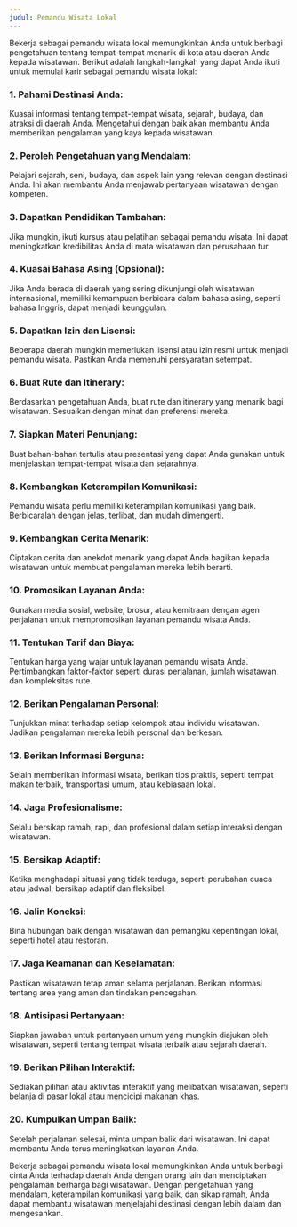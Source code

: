 ```yaml
---
judul: Pemandu Wisata Lokal
---
```


Bekerja sebagai pemandu wisata lokal memungkinkan Anda untuk berbagi pengetahuan tentang tempat-tempat menarik di kota atau daerah Anda kepada wisatawan. Berikut adalah langkah-langkah yang dapat Anda ikuti untuk memulai karir sebagai pemandu wisata lokal:

### 1. **Pahami Destinasi Anda:**
Kuasai informasi tentang tempat-tempat wisata, sejarah, budaya, dan atraksi di daerah Anda. Mengetahui dengan baik akan membantu Anda memberikan pengalaman yang kaya kepada wisatawan.

### 2. **Peroleh Pengetahuan yang Mendalam:**
Pelajari sejarah, seni, budaya, dan aspek lain yang relevan dengan destinasi Anda. Ini akan membantu Anda menjawab pertanyaan wisatawan dengan kompeten.

### 3. **Dapatkan Pendidikan Tambahan:**
Jika mungkin, ikuti kursus atau pelatihan sebagai pemandu wisata. Ini dapat meningkatkan kredibilitas Anda di mata wisatawan dan perusahaan tur.

### 4. **Kuasai Bahasa Asing (Opsional):**
Jika Anda berada di daerah yang sering dikunjungi oleh wisatawan internasional, memiliki kemampuan berbicara dalam bahasa asing, seperti bahasa Inggris, dapat menjadi keunggulan.

### 5. **Dapatkan Izin dan Lisensi:**
Beberapa daerah mungkin memerlukan lisensi atau izin resmi untuk menjadi pemandu wisata. Pastikan Anda memenuhi persyaratan setempat.

### 6. **Buat Rute dan Itinerary:**
Berdasarkan pengetahuan Anda, buat rute dan itinerary yang menarik bagi wisatawan. Sesuaikan dengan minat dan preferensi mereka.

### 7. **Siapkan Materi Penunjang:**
Buat bahan-bahan tertulis atau presentasi yang dapat Anda gunakan untuk menjelaskan tempat-tempat wisata dan sejarahnya.

### 8. **Kembangkan Keterampilan Komunikasi:**
Pemandu wisata perlu memiliki keterampilan komunikasi yang baik. Berbicaralah dengan jelas, terlibat, dan mudah dimengerti.

### 9. **Kembangkan Cerita Menarik:**
Ciptakan cerita dan anekdot menarik yang dapat Anda bagikan kepada wisatawan untuk membuat pengalaman mereka lebih berarti.

### 10. **Promosikan Layanan Anda:**
Gunakan media sosial, website, brosur, atau kemitraan dengan agen perjalanan untuk mempromosikan layanan pemandu wisata Anda.

### 11. **Tentukan Tarif dan Biaya:**
Tentukan harga yang wajar untuk layanan pemandu wisata Anda. Pertimbangkan faktor-faktor seperti durasi perjalanan, jumlah wisatawan, dan kompleksitas rute.

### 12. **Berikan Pengalaman Personal:**
Tunjukkan minat terhadap setiap kelompok atau individu wisatawan. Jadikan pengalaman mereka lebih personal dan berkesan.

### 13. **Berikan Informasi Berguna:**
Selain memberikan informasi wisata, berikan tips praktis, seperti tempat makan terbaik, transportasi umum, atau kebiasaan lokal.

### 14. **Jaga Profesionalisme:**
Selalu bersikap ramah, rapi, dan profesional dalam setiap interaksi dengan wisatawan.

### 15. **Bersikap Adaptif:**
Ketika menghadapi situasi yang tidak terduga, seperti perubahan cuaca atau jadwal, bersikap adaptif dan fleksibel.

### 16. **Jalin Koneksi:**
Bina hubungan baik dengan wisatawan dan pemangku kepentingan lokal, seperti hotel atau restoran.

### 17. **Jaga Keamanan dan Keselamatan:**
Pastikan wisatawan tetap aman selama perjalanan. Berikan informasi tentang area yang aman dan tindakan pencegahan.

### 18. **Antisipasi Pertanyaan:**
Siapkan jawaban untuk pertanyaan umum yang mungkin diajukan oleh wisatawan, seperti tentang tempat wisata terbaik atau sejarah daerah.

### 19. **Berikan Pilihan Interaktif:**
Sediakan pilihan atau aktivitas interaktif yang melibatkan wisatawan, seperti belanja di pasar lokal atau mencicipi makanan khas.

### 20. **Kumpulkan Umpan Balik:**
Setelah perjalanan selesai, minta umpan balik dari wisatawan. Ini dapat membantu Anda terus meningkatkan layanan Anda.

Bekerja sebagai pemandu wisata lokal memungkinkan Anda untuk berbagi cinta Anda terhadap daerah Anda dengan orang lain dan menciptakan pengalaman berharga bagi wisatawan. Dengan pengetahuan yang mendalam, keterampilan komunikasi yang baik, dan sikap ramah, Anda dapat membantu wisatawan menjelajahi destinasi dengan lebih dalam dan mengesankan.